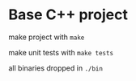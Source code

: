 # Base C++ project

make project with `make`

make unit tests with `make tests`

all binaries dropped in `./bin`
